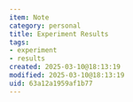 ```yaml
---
item: Note
category: personal
title: Experiment Results
tags:
- experiment
- results
created: 2025-03-10@18:13:19
modified: 2025-03-10@18:13:19
uid: 63a12a1959af1b77
---
```



